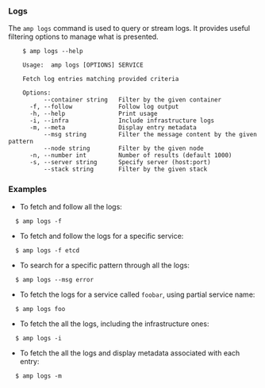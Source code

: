 
### Logs

The `amp logs` command is used to query or stream logs. It provides useful filtering options to manage what is presented.

```
    $ amp logs --help

    Usage:	amp logs [OPTIONS] SERVICE

    Fetch log entries matching provided criteria

    Options:
          --container string   Filter by the given container
      -f, --follow             Follow log output
      -h, --help               Print usage
      -i, --infra              Include infrastructure logs
      -m, --meta               Display entry metadata
          --msg string         Filter the message content by the given pattern
          --node string        Filter by the given node
      -n, --number int         Number of results (default 1000)
      -s, --server string      Specify server (host:port)
          --stack string       Filter by the given stack
```

### Examples

* To fetch and follow all the logs:
```
  $ amp logs -f
```

* To fetch and follow the logs for a specific service:
```
  $ amp logs -f etcd
```

* To search for a specific pattern through all the logs:
```
  $ amp logs --msg error
```

* To fetch the logs for a service called `foobar`, using partial service name:
```
  $ amp logs foo
```

* To fetch the all the logs, including the infrastructure ones:
```
  $ amp logs -i
```

* To fetch the all the logs and display metadata associated with each entry:
```
  $ amp logs -m
```
